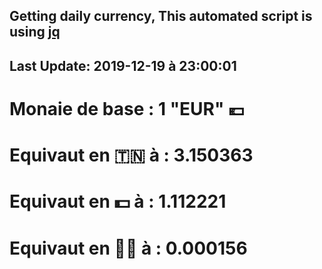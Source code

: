 ## Getting daily currency, This automated script is using [jq](https://stedolan.github.io/jq/)
## Last Update:  2019-12-19 à 23:00:01
 # Monaie de base : 1 "EUR" 💶 
 # Equivaut en 🇹🇳 à :  3.150363 
 # Equivaut en 💵 à : 1.112221
 # Equivaut en 🐱‍💻 à :  0.000156
